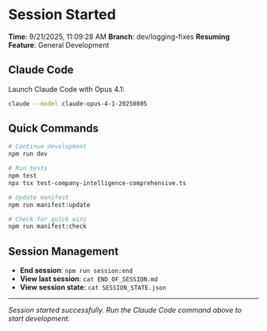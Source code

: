 # Session Started

**Time**: 9/21/2025, 11:09:28 AM
**Branch**: dev/logging-fixes
**Resuming Feature**: General Development

## Claude Code

Launch Claude Code with Opus 4.1:
```bash
claude --model claude-opus-4-1-20250805
```

## Quick Commands

```bash
# Continue development
npm run dev

# Run tests
npm test
npx tsx test-company-intelligence-comprehensive.ts

# Update manifest
npm run manifest:update

# Check for quick wins
npm run manifest:check
```

## Session Management

- **End session**: `npm run session:end`
- **View last session**: `cat END_OF_SESSION.md`
- **View session state**: `cat SESSION_STATE.json`

---
*Session started successfully. Run the Claude Code command above to start development.*
